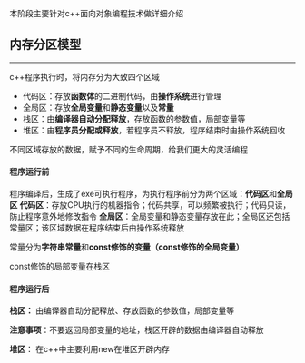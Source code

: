 本阶段主要针对c++面向对象编程技术做详细介绍

## 内存分区模型
---
c++程序执行时，将内存分为大致四个区域
- 代码区：存放**函数体**的二进制代码，由**操作系统**进行管理
- 全局区：存放**全局变量**和**静态变量**以及**常量**
- 栈区：由**编译器自动分配释放**，存放函数的参数值，局部变量等
- 堆区：由**程序员分配或释放**，若程序员不释放，程序结束时由操作系统回收

不同区域存放的数据，赋予不同的生命周期，给我们更大的灵活编程


#### 程序运行前

程序编译后，生成了exe可执行程序，为执行程序前分为两个区域：**代码区**和**全局区**
**代码区**：存放CPU执行的机器指令；代码共享，可以频繁被执行；代码只读，防止程序意外地修改指令
**全局区**：全局变量和静态变量存放在此；全局区还包括常量区；该区域数据在程序结束后由操作系统释放

常量分为**字符串常量**和**const修饰的变量（const修饰的全局变量）**

const修饰的局部变量在栈区

#### 程序运行后
**栈区：**
由编译器自动分配释放、存放函数的参数值，局部变量等

**注意事项**：不要返回局部变量的地址，栈区开辟的数据由编译器自动释放

**堆区**：
在c++中主要利用new在堆区开辟内存

